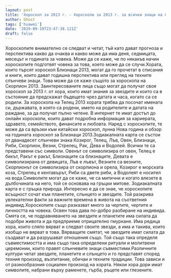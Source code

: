 ```yaml
---
layout: post
title: 'Хороскоп за 2013 г. - Хороскопи за 2013 г. за всички знаци на Слънцето'
author: Ghost
tags: ['huawei']
date: '2019-09-19T23:47:38.121Z'
draft: false
---
```


Хороскопите внимателно се следват и четат, тъй като дават прогноза и перспектива какво да очаква и какво може да има деня, седмицата, месецът и годината за човека. Може да се каже, че по някакъв начин хороскопите подготвят човека за това, което може да се случи.Хората, които търсят хороскоп Близнаци 2013, могат да го прочетат в списания и книги, които дават годишна перспектива или преглед на техните слънчеви знаци. Това може да се каже същото за хороскопа на Скорпион 2013. Заинтересованите лица също могат да получат своя хороскоп за 2013 г. от хора, които имат знания за звездите и които са в състояние да предскажат бъдещето чрез датата и часа, когато са се родили. За хороскопа на Телец 2013 хората трябва да посочат имената си, държавата, в която са родени, името на родителите и датата на раждане, за да получат пълно четене. В интернет те имат достъп до онлайн хороскопи, които дават подробна информация за кариерата, здравето, семейството, финансите и любовта. Наред с хороскопите, те може да са връзки към китайски хороскоп, лунна Нова година и обзор на годината хороскоп за Близнаци 2013.Зодиакалната карта се състои от дванадесет слънчеви знака Козирог, Телец, Лъв, Овен, Близнаци, Риби, Скорпион, Везни, Стрелец, Рак, Дева и Водолей. Всички те са представени със символи. Овенът се символизира от овен, Телец е бикът, Ракът е ракът, Близнаците са близнаците, Девата е символизирана от девицата, Лъв е лъвът, Везните са везните, Скорпионът се символизира от скорпиона и орела, Козирог е морската коза, Стрелец е кентавърът, Риби са двете риби, а Водолеят е носител на вода.Символите могат да се каже, че са митични и когато влезете в дълбочината на него, той се основава на гръцки митове. Зодиакалната карта е с гръцка природа. Интересно е да се знае, че хороскопите всъщност сочат към планетите, слънцето и звездите. Той разкрива увлекателни факти за важните времена в живота на съответния индивид.Хороскопите също разказват много за чертите, чертите и личността на човека. Освен това дава по-добро разбиране на индивида. Смята се, че подравняването на звездите и планетите има силата да подобри живота и да предприеме отрицателно гмуркане. Има редица хора, които сляпо вярват и следват своите звезди, а има и такива, които изобщо не вярват в това. Вярващите смятат, че звездите имат силата да създават и да разрушават отношения също. Той също така определя съвместимостта и има също така определени ритуали и молитвени церемонии, които правят слънчевите знаци съвместими.Различните култури четат звездите, планетите и слънцето и го представят според техния произход, възпитание, обичаи и техните традиции. Това зависи и от разнообразния социален произход на хората. Някои хора дори имат символите, набрани върху раменете, гърба, ръцете или глезените.
